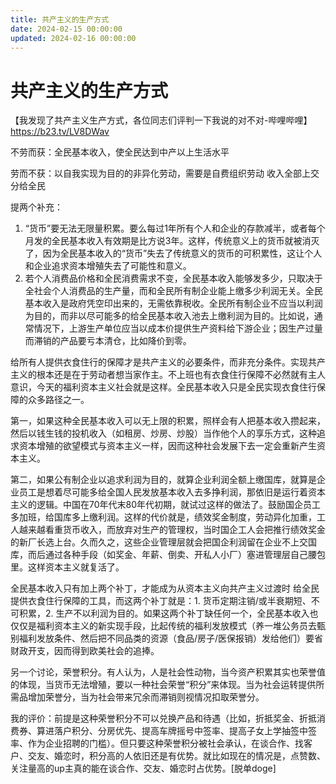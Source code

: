```yaml
---
title: 共产主义的生产方式
date: 2024-02-15 00:00:00
updated: 2024-02-16 00:00:00
---
```


# 共产主义的生产方式

【我发现了共产主义生产方式，各位同志们评判一下我说的对不对-哔哩哔哩】 https://b23.tv/LV8DWav

不劳而获：全民基本收入，使全民达到中产以上生活水平

劳而不获：以自我实现为目的的非异化劳动，需要是自费组织劳动 收入全部上交分给全民

提两个补充：
1. “货币”要无法无限量积累。要么每过1年所有个人和企业的存款减半，或者每个月发的全民基本收入有效期是比方说3年。这样，传统意义上的货币就被消灭了，因为全民基本收入的“货币”失去了传统意义的货币的可积累性，这让个人和企业追求资本增殖失去了可能性和意义。
2. 若个人消费品价格和全民消费需求不变，全民基本收入能够发多少，只取决于全社会个人消费品的生产量，而和全民所有制企业能上缴多少利润无关。全民基本收入是政府凭空印出来的，无需依靠税收。全民所有制企业不应当以利润为目的，而非以尽可能多的给全民基本收入池去上缴利润为目的。比如说，通常情况下，上游生产单位应当以成本价提供生产资料给下游企业；因生产过量而滞销的产品要亏本清仓，比如降价到零。

给所有人提供衣食住行的保障才是共产主义的必要条件，而非充分条件。实现共产主义的根本还是在于劳动者想当家作主。不上班也有衣食住行保障不必然就有主人意识，今天的福利资本主义社会就是这样。全民基本收入只是全民实现衣食住行保障的众多路径之一。

第一，如果这种全民基本收入可以无上限的积累，照样会有人把基本收入攒起来，然后以钱生钱的投机收入（如租房、炒房、炒股）当作他个人的享乐方式，这种追求资本增殖的欲望模式与资本主义一样，因而这种社会发展下去一定会重新产生资本主义。

第二，如果公有制企业以追求利润为目的，就算企业利润全额上缴国库，就算是企业员工是想着尽可能多给全国人民发放基本收入去多挣利润，那依旧是运行着资本主义的逻辑。中国在70年代末80年代初期，就试过这样的做法了。鼓励国企员工多加班，给国库多上缴利润。这样的代价就是，绩效奖金制度，劳动异化加重，工人越来越看重货币收入，而放弃对生产的管理权，当时国企工人会把推行绩效奖金的新厂长选上台。久而久之，这些企业管理层就会把国企利润留在企业不上交国库，而后通过各种手段（如奖金、年薪、倒卖、开私人小厂）塞进管理层自己腰包里。这样资本主义就复活了。

全民基本收入只有加上两个补丁，才能成为从资本主义向共产主义过渡时 给全民提供衣食住行保障的工具，而这两个补丁就是：1. 货币定期注销/或半衰期短、不可积累，2. 生产不以利润为目的。如果这两个补丁缺任何一个，全民基本收入也仅仅是福利资本主义的新实现手段，比起传统的福利发放模式（养一堆公务员去甄别福利发放条件、然后把不同品类的资源（食品/房子/医保报销）发给他们）要省财政开支，因而得到欧美社会的追捧。

另一个讨论，荣誉积分。有人认为，人是社会性动物，当今资产积累其实也荣誉值的体现，当货币无法增殖，要以一种社会荣誉“积分”来体现。当为社会运转提供所需品增加荣誉分，当为社会带来冗余而滞销则视情况扣取荣誉分。

我的评价：前提是这种荣誉积分不可以兑换产品和待遇（比如，折抵奖金、折抵消费券、算进落户积分、分房优先、提高车牌摇号中签率、提高子女上学抽签中签率、作为企业招聘的门槛）。但只要这种荣誉积分被社会承认，在谈合作、找客户、交友、婚恋时，积分高的人依旧还是有优势。就比如现在的情况是，点赞数、关注量高的up主真的能在谈合作、交友、婚恋时占优势。[脱单doge]

